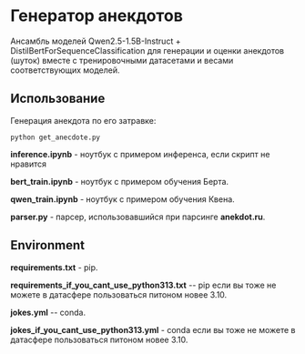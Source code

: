 # Генератор анекдотов
Ансамбль моделей Qwen2.5-1.5B-Instruct + DistilBertForSequenceClassification для генерации и оценки анекдотов (шуток) вместе с тренировочными датасетами и весами соответствующих моделей.

## Использование
Генерация анекдота по его затравке:
```
python get_anecdote.py
``` 
**inference.ipynb** - ноутбук с примером инференса, если скрипт не нравится 

**bert_train.ipynb** - ноутбук с примером обучения Берта.

**qwen_train.ipynb** - ноутбук с примером обучения Квена.

**parser.py** - парсер, использовавшийся при парсинге **anekdot.ru**.

## Environment

**requirements.txt** - pip.

**requirements_if_you_cant_use_python313.txt** -- pip если вы тоже не можете в датасфере пользоваться питоном новее 3.10.

**jokes.yml** -- conda.

**jokes_if_you_cant_use_python313.yml** - conda если вы тоже не можете в датасфере пользоваться питоном новее 3.10.